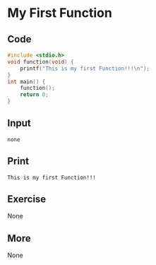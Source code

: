 # My First Function

## Code

```C
#include <stdio.h>
void function(void) {
	printf("This is my first Function!!!\n");
}
int main() {
	function();
	return 0;
}
```

## Input

`none`

## Print

`This is my first Function!!!`

## Exercise

None

## More

None

